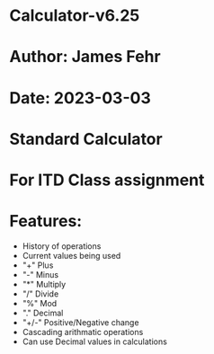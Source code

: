 # Calculator-v6.25
# Author: James Fehr
# Date: 2023-03-03
# Standard Calculator
# For ITD Class assignment
# Features:
- History of operations
- Current values being used
- "+" Plus
- "-" Minus
- "*" Multiply
- "/" Divide
- "%" Mod
- "." Decimal
- "+/-" Positive/Negative change
- Cascading arithmatic operations
- Can use Decimal values in calculations
